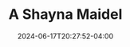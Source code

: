 ---
title: A Shayna Maidel
Theatre: Apex Theatre Studio
Venue: The Waterworks
Season: 11
date: 2024-06-17T20:27:52-04:00
opening_date: 2024-01-12
closing_date: 2024-01-14
showtimes: 
- 2024-01-12 19:30:00
- 2024-01-13 14:00:00
- 2024-01-14 14:00:00
featured_image: 2024-A-Shayna-Maidel.webp
featured_image_alt: "Promotional image for 'A Shayna Maidel' presented by Apex Theatre Studio, featuring a close-up of a woman's hand gripping the handle of a vintage suitcase, symbolizing travel and the journey central to the play's narrative."
featured_image_caption: "The image captures a poignant detail from 'A Shayna Maidel,' where a vintage suitcase hints at the themes of journey and reunion that unfold in the story."
playbill:
Website: 
Tickets: 
show_details: 
cast:
crew:
orchestra:
genres: 
Description: 
---